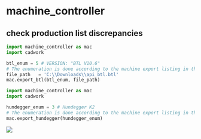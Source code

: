 # machine_controller
## check production list discrepancies

```python 
import machine_controller as mac
import cadwork

btl_enum = 5 # VERSION: "BTL V10.6"
# The enumeration is done according to the machine export listing in the export menu.
file_path   = 'C:\\Downloads\\api_btl.btl'
mac.export_btl(btl_enum, file_path)

```

```python 
import machine_controller as mac
import cadwork

hundegger_enum = 3 # Hundegger K2
# The enumeration is done according to the machine export listing in the export menu.
mac.export_hundegger(hundegger_enum)

```
<noscript>
    <img src="https://analytics.cadwork.ca/ingress/e6b1702b-6224-4e93-94b7-9e4c2cd7ae06/pixel.gif">
</noscript>
<script defer src="https://analytics.cadwork.ca/ingress/e6b1702b-6224-4e93-94b7-9e4c2cd7ae06/script.js"></script>